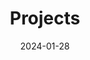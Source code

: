 ---
title: "Projects"  # Add a page title.

date: "2024-01-28"  # Add today's date.

type: "widget_page"  # Page type is a Widget Page
---